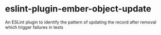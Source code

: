 # eslint-plugin-ember-object-update
An ESLint plugin to identify the pattern of updating the record after removal which trigger failures in tests

